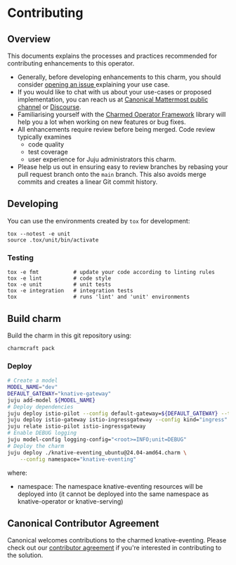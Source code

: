 # Contributing

## Overview

This documents explains the processes and practices recommended for contributing enhancements to
this operator.

- Generally, before developing enhancements to this charm, you should consider [opening an issue
  ](https://github.com/canonical/knative-operators/issues) explaining your use case.
- If you would like to chat with us about your use-cases or proposed implementation, you can reach
  us at [Canonical Mattermost public channel](https://chat.charmhub.io/charmhub/channels/charm-dev)
  or [Discourse](https://discourse.charmhub.io/).
- Familiarising yourself with the [Charmed Operator Framework](https://juju.is/docs/sdk) library
  will help you a lot when working on new features or bug fixes.
- All enhancements require review before being merged. Code review typically examines
  - code quality
  - test coverage
  - user experience for Juju administrators this charm.
- Please help us out in ensuring easy to review branches by rebasing your pull request branch onto
  the `main` branch. This also avoids merge commits and creates a linear Git commit history.

## Developing

You can use the environments created by `tox` for development:

```shell
tox --notest -e unit
source .tox/unit/bin/activate
```

### Testing

```shell
tox -e fmt           # update your code according to linting rules
tox -e lint          # code style
tox -e unit          # unit tests
tox -e integration   # integration tests
tox                  # runs 'lint' and 'unit' environments
```

## Build charm

Build the charm in this git repository using:

```shell
charmcraft pack
```

### Deploy

```bash
# Create a model
MODEL_NAME="dev"
DEFAULT_GATEWAY="knative-gateway"
juju add-model ${MODEL_NAME}
# Deploy dependencies
juju deploy istio-pilot --config default-gateway=${DEFAULT_GATEWAY} --trust
juju deploy istio-gateway istio-ingressgateway --config kind="ingress" --trust
juju relate istio-pilot istio-ingressgateway
# Enable DEBUG logging
juju model-config logging-config="<root>=INFO;unit=DEBUG"
# Deploy the charm
juju deploy ./knative-eventing_ubuntu@24.04-amd64.charm \
    --config namespace="knative-eventing"
```

where:

* namespace: The namespace knative-eventing resources will be deployed into (it cannot be deployed into the same namespace as knative-operator or knative-serving)

## Canonical Contributor Agreement

Canonical welcomes contributions to the charmed knative-eventing. Please check out our [contributor agreement](https://ubuntu.com/legal/contributors) if you're interested in contributing to the solution.
